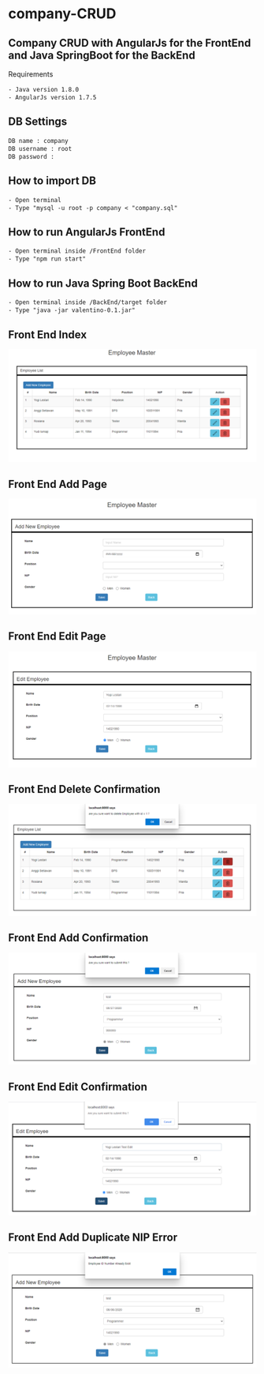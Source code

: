 # company-CRUD

## Company CRUD with AngularJs for the FrontEnd and Java SpringBoot for the BackEnd

Requirements
```text
- Java version 1.8.0
- AngularJs version 1.7.5
```
## DB Settings
```text
DB name : company
DB username : root
DB password :
```

## How to import DB
```text
- Open terminal
- Type "mysql -u root -p company < "company.sql"
```


## How to run AngularJs FrontEnd
```text
- Open terminal inside /FrontEnd folder
- Type "npm run start"
```

## How to run Java Spring Boot BackEnd
```text
- Open terminal inside /BackEnd/target folder
- Type "java -jar valentino-0.1.jar"
```
## Front End Index
![image](FE-index.PNG)

## Front End Add Page
![image](FE-add.PNG)

## Front End Edit Page
![image](FE-edit.PNG)

## Front End Delete Confirmation
![image](FE-deleteConfirmation.PNG)

## Front End Add Confirmation
![image](FE-addConfirmation.PNG)

## Front End Edit Confirmation
![image](FE-editConfirmation.PNG)

## Front End Add Duplicate NIP Error
![image](FE-addDuplicateNIP.PNG)


